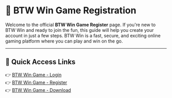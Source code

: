 # 📝 BTW Win Game Registration

Welcome to the official **BTW Win Game Register** page. If you're new to BTW Win and ready to join the fun, this guide will help you create your account in just a few steps. BTW Win is a fast, secure, and exciting online gaming platform where you can play and win on the go.

---

## 🔗 Quick Access Links

👉 [BTW Win Game - Login](#)  
👉 [BTW Win Game - Register](#)  
👉 [BTW Win Game - Download](#)
